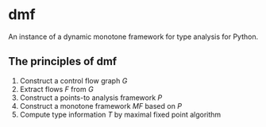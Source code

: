 # dmf

An instance of a dynamic monotone framework for type analysis for Python.

## The principles of dmf

1. Construct a control flow graph *G*
2. Extract flows *F* from *G*
3. Construct a points-to analysis framework *P*
4. Construct a monotone framework *MF* based on *P*
5. Compute type information *T* by maximal fixed point algorithm